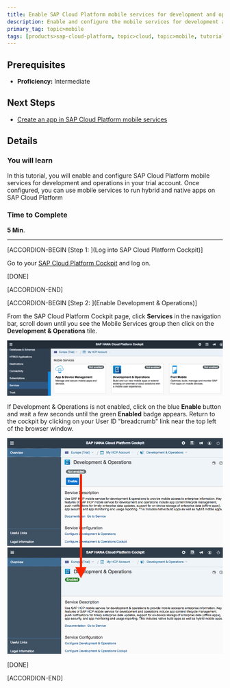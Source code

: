 ```yaml
---
title: Enable SAP Cloud Platform mobile services for development and operations
description: Enable and configure the mobile services for development and operations in SAP Cloud Platform
primary_tag: topic>mobile
tags: [products>sap-cloud-platform, topic>cloud, topic>mobile, tutorial>intermediate ]
---
```

## Prerequisites  
- **Proficiency:** Intermediate

## Next Steps
- [Create an app in SAP Cloud Platform mobile services](http://www.sap.com/developer/tutorials/hcpms-create-hybrid-app.html)

## Details
### You will learn  
In this tutorial, you will enable and configure SAP Cloud Platform mobile services for development and operations in your trial account.  Once configured, you can use mobile services to run hybrid and native apps on SAP Cloud Platform

### Time to Complete
**5 Min**.

---

[ACCORDION-BEGIN [Step 1: ](Log into SAP Cloud Platform Cockpit)]

Go to your [SAP Cloud Platform Cockpit](https://account.hanatrial.ondemand.com) and log on.

[DONE]

[ACCORDION-END]

[ACCORDION-BEGIN [Step 2: ](Enable Development & Operations)]

From the SAP Cloud Platform Cockpit page, click **Services** in the navigation bar, scroll down until you see the Mobile Services group then click on the **Development & Operations** tile.

![Subscriptions tab](mg5-1-02.png)

If Development & Operations is not enabled, click on the blue **Enable** button and wait a few seconds until the green **Enabled** badge appears. Return to the cockpit by clicking on your User ID "breadcrumb" link near the top left of the browser window.

![Enable HCPms](mg5-1-03.png)

[DONE]

[ACCORDION-END]
